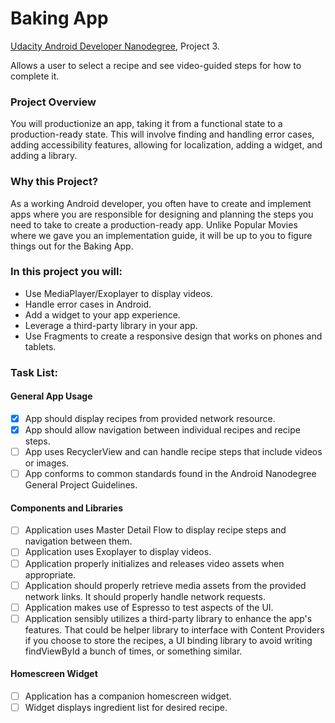 # Baking App

[Udacity Android Developer Nanodegree](https://www.udacity.com/course/android-developer-nanodegree-by-google--nd801), Project 3.

Allows a user to select a recipe and see video-guided steps for how to complete it.

### Project Overview

You will productionize an app, taking it from a functional state to a production-ready state. This will involve finding and handling error cases, adding accessibility features, allowing for localization, adding a widget, and adding a library.

### Why this Project?

As a working Android developer, you often have to create and implement apps where you are responsible for designing and planning the steps you need to take to create a production-ready app. Unlike Popular Movies where we gave you an implementation guide, it will be up to you to figure things out for the Baking App.


### In this project you will:

* Use MediaPlayer/Exoplayer to display videos.
* Handle error cases in Android.
* Add a widget to your app experience.
* Leverage a third-party library in your app.
* Use Fragments to create a responsive design that works on phones and tablets.

### Task List:

#### General App Usage

- [x] App should display recipes from provided network resource.
- [x] App should allow navigation between individual recipes and recipe steps.
- [ ] App uses RecyclerView and can handle recipe steps that include videos or images.
- [ ] App conforms to common standards found in the Android Nanodegree General Project Guidelines.

#### Components and Libraries

- [ ] Application uses Master Detail Flow to display recipe steps and navigation between them.
- [ ] Application uses Exoplayer to display videos.
- [ ] Application properly initializes and releases video assets when appropriate.
- [ ] Application should properly retrieve media assets from the provided network links. It should properly handle network requests.
- [ ] Application makes use of Espresso to test aspects of the UI.
- [ ] Application sensibly utilizes a third-party library to enhance the app's features. That could be helper library to interface with Content Providers if you choose to store the recipes, a UI binding library to avoid writing findViewById a bunch of times, or something similar.

#### Homescreen Widget

- [ ] Application has a companion homescreen widget.
- [ ] Widget displays ingredient list for desired recipe.
